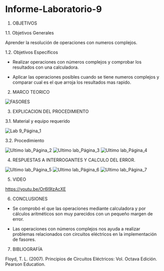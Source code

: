# Informe-Laboratorio-9

1.	OBJETIVOS 

1.1.	Objetivos Generales 

Aprender la resolución de operaciones con numeros complejos.

1.2.	Objetivos Específicos 

- Realizar operaciones con números complejos y comprobar los resultados con una calculadora.

- Aplicar las operaciones posibles cuando se tiene numeros complejos y comparar cual es el que arroja los resultados mas rapido.

2.	MARCO TEORICO 

![FASORES](https://user-images.githubusercontent.com/93899658/155156609-700576db-26d5-45e6-b002-72861322cb09.png)


3.	EXPLICACION DEL PROCEDIMIENTO

3.1.	Material y equipo requerido 

![Lab 9_Página_1](https://user-images.githubusercontent.com/93209004/155154393-5f6c6fcd-a698-456c-b0cd-e6e56f8bf364.jpg)

3.2.	Procedimiento

![Ultimo lab_Página_2](https://user-images.githubusercontent.com/93209004/155731779-631b45d5-0a1a-4de1-a6d4-f2e87a47a0ce.jpg)
![Ultimo lab_Página_3](https://user-images.githubusercontent.com/93209004/155731813-76d04cad-4caf-48f0-a726-997a89cee834.jpg)
![Ultimo lab_Página_4](https://user-images.githubusercontent.com/93209004/155731814-65424553-5539-4853-a45b-755862826138.jpg)

4.	RESPUESTAS A INTERROGANTES Y CALCULO DEL ERROR.

![Ultimo lab_Página_5](https://user-images.githubusercontent.com/93209004/155731861-8e993a79-6285-4994-abc5-cb2719170c90.jpg)
![Ultimo lab_Página_6](https://user-images.githubusercontent.com/93209004/155731867-98fc706f-74cf-4e4c-8ce6-2da1dd3d9724.jpg)
![Ultimo lab_Página_7](https://user-images.githubusercontent.com/93209004/155731871-8ff5529a-96fd-44a4-ace1-76d820465d91.jpg)

5.	VIDEO

https://youtu.be/Or6I9lzAcXE

6.	CONCLUSIONES

- Se comprobó el que las operaciones mediante calculadora y por cálculos aritméticos son muy parecidos con un pequeño margen de error.

- Las operaciones con números complejos nos ayuda a realizar problemas relacionados con circuitos eléctricos en la implementación de fasores.


7. BIBLIOGRAFÍA 

Floyd, T. L. (2007). Principios de Circuitos Eléctricos: Vol. Octava Edición. Pearson Education.
